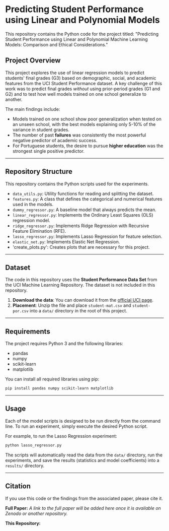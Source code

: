 # Predicting Student Performance using Linear and Polynomial Models

This repository contains the Python code for the project titled: "Predicting Student Performance using Linear and Polynomial Machine Learning Models: Comparison and Ethical Considerations."

## Project Overview

This project explores the use of linear regression models to predict students' final grades (G3) based on demographic, social, and academic features from the UCI Student Performance dataset. A key challenge of this work was to predict final grades *without* using prior-period grades (G1 and G2) and to test how well models trained on one school generalize to another.

The main findings include:
- Models trained on one school show poor generalization when tested on an unseen school, with the best models explaining only 5-10% of the variance in student grades.
- The number of past **failures** was consistently the most powerful negative predictor of academic success.
- For Portuguese students, the desire to pursue **higher education** was the strongest single positive predictor.

---

## Repository Structure

This repository contains the Python scripts used for the experiments.

-   `data_utils.py`: Utility functions for reading and splitting the dataset.
-   `features.py`: A class that defines the categorical and numerical features used in the models.
-   `dummy_regressor.py`: A baseline model that always predicts the mean.
-   `linear_regressor.py`: Implements the Ordinary Least Squares (OLS) regression model.
-   `ridge_regressor.py`: Implements Ridge Regression with Recursive Feature Elimination (RFE).
-   `lasso_regressor.py`: Implements Lasso Regression for feature selection.
-   `elastic_net.py`: Implements Elastic Net Regression.
-   'create_plots.py': Creates plots that are necessary for this project.

---

## Dataset

The code in this repository uses the **Student Performance Data Set** from the UCI Machine Learning Repository. The dataset is not included in this repository.

1.  **Download the data**: You can download it from the [official UCI page](https://archive.ics.uci.edu/dataset/320/student+performance).
2.  **Placement**: Unzip the file and place `student-mat.csv` and `student-por.csv` into a `data/` directory in the root of this project.

---

## Requirements

The project requires Python 3 and the following libraries:

-   pandas
-   numpy
-   scikit-learn
-   matplotlib

You can install all required libraries using pip:
```bash
pip install pandas numpy scikit-learn matplotlib
```

---

## Usage

Each of the model scripts is designed to be run directly from the command line. To run an experiment, simply execute the desired Python script.

For example, to run the Lasso Regression experiment:
```bash
python lasso_regressor.py
```

The scripts will automatically read the data from the `data/` directory, run the experiments, and save the results (statistics and model coefficients) into a `results/` directory.

---

## Citation

If you use this code or the findings from the associated paper, please cite it.

**Full Paper:**
*A link to the full paper will be added here once it is available on Zenodo or another repository.*

**This Repository:**
```
```
